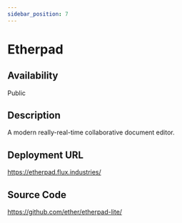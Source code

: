 ```yaml
---
sidebar_position: 7
---
```


# Etherpad

## Availability
Public

## Description
A modern really-real-time collaborative document editor.

## Deployment URL
https://etherpad.flux.industries/

## Source Code
https://github.com/ether/etherpad-lite/